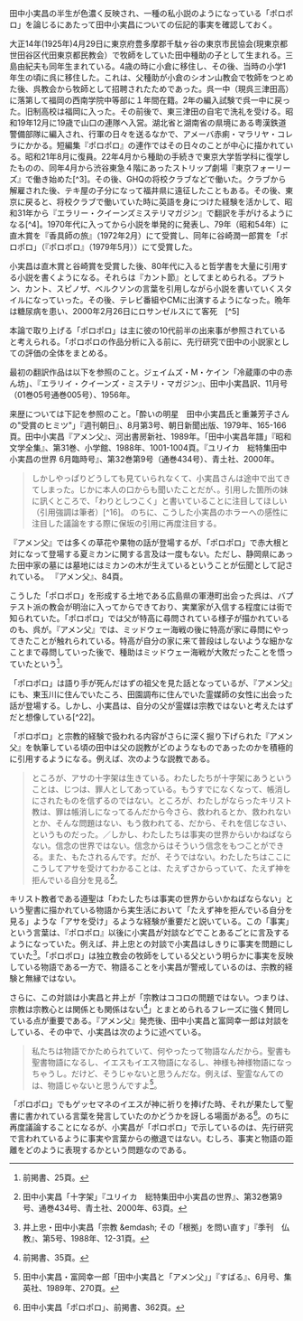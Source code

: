 
田中小実昌の半生が色濃く反映され、一種の私小説のようになっている「ポロポロ」を論じるにあたって田中小実昌についての伝記的事実を確認しておく。

大正14年(1925年)4月29日に東京府豊多摩郡千駄ヶ谷の東京市民協会(現東京都世田谷区代田東京都民教会）で牧師をしていた田中種助の子として生まれる。三島由紀夫も同年生まれている。4歳の時に小倉に移住し、その後、当時の小学1年生の頃に呉に移住した。これは、父種助が小倉のシオン山教会で牧師をつとめた後、呉教会から牧師として招聘されたためであった。呉一中（現呉三津田高）に落第して福岡の西南学院中等部に１年間在籍。2年の編入試験で呉一中に戻った。旧制高校は福岡に入った。その前後で、東三津田の自宅で洗礼を受ける。昭和19年12月に19歳で山口の連隊へ入営。湖北省と湖南省の県境にある粤漢鉄道警備部隊に編入され、行軍の日々を送るなかで、アメーバ赤痢・マラリヤ・コレラにかかる。短編集『ポロポロ』の連作ではその日々のことが中心に描かれている。昭和21年8月に復員。22年4月から種助の手続きで東京大学哲学科に復学したものの、同年4月から渋谷東急４階にあったストリップ劇場『東京フォーリーズ』で働き始めた[^3]。その後、GHQの将校クラブなどで働いた。クラブから解雇された後、テキ屋の子分になって福井県に遠征したこともある。その後、東京に戻ると、将校クラブで働いていた時に英語を身につけた経験を活かして、昭和31年から『エラリー・クイーンズミステリマガジン』で翻訳を手がけるようになる[^4]。1970年代に入ってから小説を単発的に発表し、79年（昭和54年）に直木賞を『香具師の旅』（1972年2月）にて受賞し、同年に谷崎潤一郎賞を「ポロポロ」（『ポロポロ』（1979年5月））にて受賞した。

小実昌は直木賞と谷崎賞を受賞した後、80年代に入ると哲学書を大量に引用する小説を書くようになる。それらは『カント節』としてまとめられる。プラトン、カント、スピノザ、ベルクソンの言葉を引用しながら小説を書いていくスタイルになっていった。その後、テレビ番組やCMに出演するようになった。晩年は糖尿病を患い、2000年2月26日にロサンゼルスにて客死　[^5]

本論で取り上げる「ポロポロ」は主に彼の10代前半の出来事が参照されていると考えられる。「ポロポロの作品分析に入る前に、先行研究で田中の小説家としての評価の全体をまとめる。


最初の翻訳作品は以下を参照のこと。ジェイムズ・M・ケイン「冷蔵庫の中の赤ん坊」、『エラリイ・クイーンズ・ミステリ・マガジン』、田中小実昌訳、11月号（01巻05号通巻005号）、1956年。

来歴については下記を参照のこと。「酔いの明星　田中小実昌氏と重兼芳子さんの"受賞のヒミツ"」『週刊朝日』、8月第3号、朝日新聞出版、1979年、165-166頁。田中小実昌『アメン父』、河出書房新社、1989年。「田中小実昌年譜」『昭和文学全集』、第31巻、小学館、1988年、1001-1004頁。『ユリイカ　総特集田中小実昌の世界 6月臨時号』、第32巻第9号（通巻434号）、青土社、2000年。

> しかしやっぱりどうしても見ていられなくて、小実昌さんは途中で出てきてしまった。じかに本人の口からも聞いたことだが、。引用した箇所の妹に訊くところで、「わりとしつこく」と書いていることに注目してほしい（引用強調は筆者）[^16]。
のちに、こうした小実昌のホラーへの感性に注目した議論をする際に保坂の引用に再度注目する。


『アメン父』では多くの草花や果物の話が登場するが、「ポロポロ」で赤大根と対になって登場する夏ミカンに関する言及は一度もない。ただし、静岡県にあった田中家の墓には墓地にはミカンの木が生えているということが伝聞として記されている。
『アメン父』、84頁。


こうした「ポロポロ」を形成する土地である広島県の軍港町出会った呉は、バプテスト派の教会が明治に入ってからできており、実業家が入信する程度には街で知られていた。「ポロポロ」では父が特高に尋問されている様子が描かれているのも、呉が。『アメン父』では、ミッドウェー海戦の後に特高が家に尋問にやってきたことが触れられている。特高が自分の家に来て普段はしないような細かなことまで尋問していった後で、種助はミッドウェー海戦が大敗だったことを悟っていたという[^21]。
[^21]: 前掲書、25頁。



「ポロポロ」は語り手が死んだはずの祖父を見た話となっているが、『アメン父』にも、東玉川に住んでいたころ、田園調布に住んでいた霊媒師の女性に出会った話が登場する。しかし、小実昌は、自分の父が霊媒は宗教ではないと考えたはずだと想像している[^22]。


「ポロポロ」と宗教的経験で扱われる内容がさらに深く掘り下げられた『アメン父』を執筆している頃の田中は父の説教がどのようなものであったのかを積極的に引用するようになる。例えば、次のような説教である。

> ところが、アサの十字架は生きている。わたしたちが十字架にあうということは、じつは、罪人としてあっている。もうすでになくなって、帳消しにされたものを信ずるのではない。ところが、わたしがならったキリスト教は、罪は帳消しになってるんだから今さら、救われるとか、救われないとか、そんな問題はない、もう救われてる、だから、それを信じなさい、というものだった。／しかし、わたしたちは事実の世界からいかねばならない。信念の世界ではない。信念からはそういう信念をもつことができる。また、もたされるんです。だが、そうではない。わたしたちはここにこうしてアサを受けてわかることは、たえずさからっていて、たえず神を拒んでいる自分を見る[^25]。

キリスト教者である遵聖は「わたしたちは事実の世界からいかねばならない」という聖書に描かれている物語から実生活において「たえず神を拒んでいる自分を見る」ような「アサを受け」るような経験が重要だと説いている。この「事実」という言葉は、『ポロポロ』以後に小実昌が対談などでことあるごとに言及するようになっていた。例えば、井上忠との対談で小実昌はしきりに事実を問題にしていた[^26]。「ポロポロ」は独立教会の牧師をしている父という明らかに事実を反映している物語である一方で、物語ることを小実昌が警戒しているのは、宗教的経験と無縁ではない。

さらに、この対談は小実昌と井上が「宗教はココロの問題ではない。つまりは、宗教は宗教心とは関係とも関係はない[^27]」とまとめられるフレーズに強く賛同している点が重要である。『アメン父』発売後、田中小実昌と富岡幸一郎は対談をしている、その中で、小実昌は次のように述べている。

> 私たちは物語でかためられていて、何やったって物語なんだから。聖書も聖書物語になるし、イエスもイエス物語になるし、神様も神様物語になっちゃうし。だけど、そうじゃないと思うんだな。例えば、聖霊なんてのは、物語じゃないと思うんですよ[^28]。

「ポロポロ」でもゲッセマネのイエスが神に祈りを捧げた時、それが果たして聖書に書かれている言葉を発言していたのかどうかを訝しる場面がある[^29]。のちに再度議論することになるが、小実昌が「ポロポロ」で示しているのは、先行研究で言われているように事実や言葉からの撤退ではない。むしろ、事実と物語の距離をどのように表現するかという問題なのである。
[^25]: 田中小実昌「十字架」『ユリイカ　総特集田中小実昌の世界』、第32巻第9号、通巻434号、青土社、2000年、63頁。

[^26]: 井上忠・田中小実昌「宗教&nbsp;&emdash;&nbsp;その「根拠」を問い直す」『季刊　仏教』、第5号、1988年、12-31頁。

[^27]: 前掲書、35頁。

[^28]: 田中小実昌・富岡幸一郎「田中小実昌と「アメン父」」『すばる』、6月号、集英社、1989年、270頁。

[^29]: 田中小実昌「ポロポロ」、前掲書、362頁。
